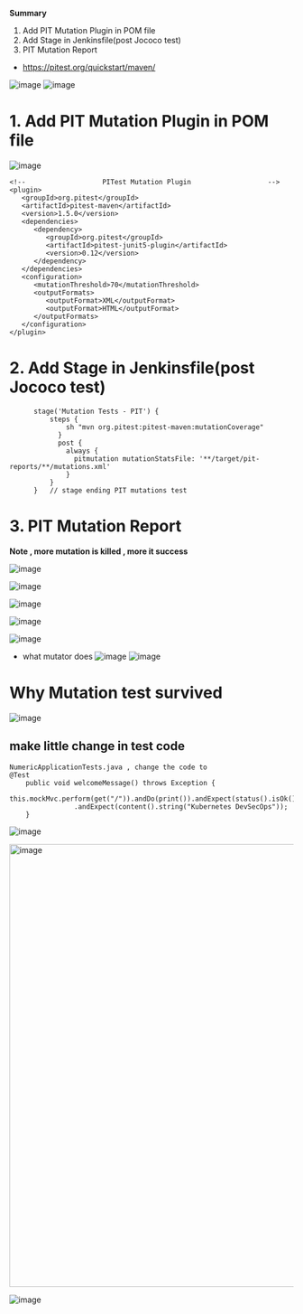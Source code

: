 
**Summary**
1. Add PIT Mutation Plugin in POM file
2. Add Stage in Jenkinsfile(post Jococo test)
3. PIT Mutation Report

- https://pitest.org/quickstart/maven/

![image](https://user-images.githubusercontent.com/75510135/154794372-f36a5876-5373-4b4e-b07e-f67d4665d1da.png)
![image](https://user-images.githubusercontent.com/75510135/154794659-0963b86f-7641-4447-a745-5a141fc6ce48.png)


# 1. Add PIT Mutation Plugin in POM file

![image](https://user-images.githubusercontent.com/75510135/154795822-2f336a01-a517-4de5-ba64-7d6df18f1368.png)

```
<!--                   PITest Mutation Plugin                   -->
<plugin>
   <groupId>org.pitest</groupId>
   <artifactId>pitest-maven</artifactId>
   <version>1.5.0</version>
   <dependencies>
      <dependency>
         <groupId>org.pitest</groupId>
         <artifactId>pitest-junit5-plugin</artifactId>
         <version>0.12</version>
      </dependency>
   </dependencies>
   <configuration>
      <mutationThreshold>70</mutationThreshold>
      <outputFormats>
         <outputFormat>XML</outputFormat>
         <outputFormat>HTML</outputFormat>
      </outputFormats>
   </configuration>
</plugin>
```


# 2. Add Stage in Jenkinsfile(post Jococo test)
```
      stage('Mutation Tests - PIT') {
          steps {
              sh "mvn org.pitest:pitest-maven:mutationCoverage"
            }
            post {
              always {
                pitmutation mutationStatsFile: '**/target/pit-reports/**/mutations.xml'
              }
          }
      }   // stage ending PIT mutations test
```

# 3. PIT Mutation Report

**Note , more mutation is killed , more it success**

![image](https://user-images.githubusercontent.com/75510135/154796005-3fe0db94-fea4-41d3-808a-b00b44e77482.png)

![image](https://user-images.githubusercontent.com/75510135/154796066-5b41a9b2-3654-47d0-a8e7-cb2354d46afe.png)

![image](https://user-images.githubusercontent.com/75510135/154796074-1df10d5e-cc50-4200-818b-d04619c8eb47.png)

![image](https://user-images.githubusercontent.com/75510135/154796086-5e7f5ad2-640d-49a0-9552-70cf2b9e1585.png)


![image](https://user-images.githubusercontent.com/75510135/154796107-4e30f191-c732-4d50-8dd1-40244ce0506c.png)


- what mutator does
![image](https://user-images.githubusercontent.com/75510135/154794850-97cd3e71-072c-48e6-8a18-05ceae968e4c.png)
![image](https://user-images.githubusercontent.com/75510135/154794882-108fabdb-7dde-4147-bff4-1d4d485b274b.png)

# Why Mutation test survived

![image](https://user-images.githubusercontent.com/75510135/154795048-a6245d64-be0e-4c59-89d9-6392fd1f653a.png)


## make little change in test code

```
NumericApplicationTests.java , change the code to
@Test
    public void welcomeMessage() throws Exception {
        this.mockMvc.perform(get("/")).andDo(print()).andExpect(status().isOk())
                .andExpect(content().string("Kubernetes DevSecOps"));
    }
```

![image](https://user-images.githubusercontent.com/75510135/154796309-a165dac2-d154-4a62-89c8-3492cda127d9.png)

<img width="784" alt="image" src="https://user-images.githubusercontent.com/75510135/154796331-bd85df74-b297-4056-abc7-819d95f20436.png">

![image](https://user-images.githubusercontent.com/75510135/154796361-c0c68842-fc27-4520-8ded-0089b5e7dced.png)

